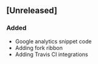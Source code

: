 ## [Unreleased]
### Added
- Google analytics snippet code
- Adding fork ribbon
- Adding Travis CI integrations
